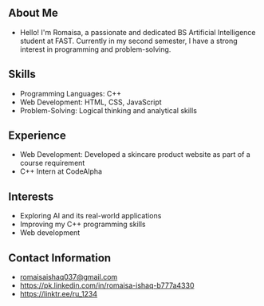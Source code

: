 ## About Me 
- Hello! I'm Romaisa, a passionate and dedicated BS Artificial Intelligence student at FAST. Currently in my second semester, I have a strong interest in programming and problem-solving.

## Skills
- Programming Languages: C++
- Web Development: HTML, CSS, JavaScript
- Problem-Solving: Logical thinking and analytical skills

## Experience
- Web Development: Developed a skincare product website as part of a course requirement
- C++ Intern at CodeAlpha

## Interests
- Exploring AI and its real-world applications
- Improving my C++ programming skills
- Web development

## Contact Information
- romaisaishaq037@gmail.com
- https://pk.linkedin.com/in/romaisa-ishaq-b777a4330
- https://linktr.ee/ru_1234
